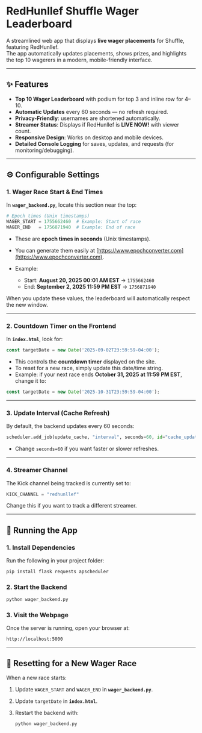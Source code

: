 # RedHunllef Shuffle Wager Leaderboard

A streamlined web app that displays **live wager placements** for Shuffle, featuring RedHunllef.  
The app automatically updates placements, shows prizes, and highlights the top 10 wagerers in a modern, mobile-friendly interface.  

---

## ✨ Features
- **Top 10 Wager Leaderboard** with podium for top 3 and inline row for 4–10.  
- **Automatic Updates** every 60 seconds — no refresh required.  
- **Privacy-Friendly**: usernames are shortened automatically.  
- **Streamer Status**: Displays if RedHunllef is **LIVE NOW!** with viewer count.  
- **Responsive Design**: Works on desktop and mobile devices.  
- **Detailed Console Logging** for saves, updates, and requests (for monitoring/debugging).  

---

## ⚙️ Configurable Settings

### 1. Wager Race Start & End Times
In **`wager_backend.py`**, locate this section near the top:
```python
# Epoch times (Unix timestamps)
WAGER_START = 1755662460  # Example: Start of race
WAGER_END   = 1756871940  # Example: End of race
````

* These are **epoch times in seconds** (Unix timestamps).
* You can generate them easily at [https://www.epochconverter.com](https://www.epochconverter.com).
* Example:

  * Start: **August 20, 2025 00:01 AM EST** → `1755662460`
  * End: **September 2, 2025 11:59 PM EST** → `1756871940`

When you update these values, the leaderboard will automatically respect the new window.

---

### 2. Countdown Timer on the Frontend

In **`index.html`**, look for:

```javascript
const targetDate = new Date('2025-09-02T23:59:59-04:00');
```

* This controls the **countdown timer** displayed on the site.
* To reset for a new race, simply update this date/time string.
* Example: if your next race ends **October 31, 2025 at 11:59 PM EST**, change it to:

```javascript
const targetDate = new Date('2025-10-31T23:59:59-04:00');
```

---

### 3. Update Interval (Cache Refresh)

By default, the backend updates every 60 seconds:

```python
scheduler.add_job(update_cache, "interval", seconds=60, id="cache_update")
```

* Change `seconds=60` if you want faster or slower refreshes.

---

### 4. Streamer Channel

The Kick channel being tracked is currently set to:

```python
KICK_CHANNEL = "redhunllef"
```

Change this if you want to track a different streamer.

---

## 🚀 Running the App

### 1. Install Dependencies

Run the following in your project folder:

```bash
pip install flask requests apscheduler
```

### 2. Start the Backend

```bash
python wager_backend.py
```

### 3. Visit the Webpage

Once the server is running, open your browser at:

```
http://localhost:5000
```

---

## 🔄 Resetting for a New Wager Race

When a new race starts:

1. Update `WAGER_START` and `WAGER_END` in **`wager_backend.py`**.
2. Update `targetDate` in **`index.html`**.
3. Restart the backend with:

   ```bash
   python wager_backend.py
   ```
